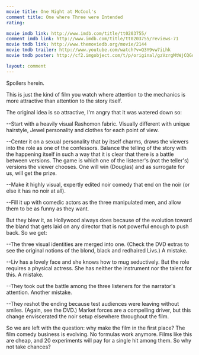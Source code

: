 ```yaml
---
movie title: One Night at McCool's
comment title: One where Three were Intended
rating: 

movie imdb link: http://www.imdb.com/title/tt0203755/
comment imdb link: http://www.imdb.com/title/tt0203755/reviews-71
movie tmdb link: http://www.themoviedb.org/movie/2144
movie tmdb trailer: http://www.youtube.com/watch?v=Q3Y9vw7iLhk
movie tmdb poster: http://cf2.imgobject.com/t/p/original/gzVzrgMtWjCQGqf4gkNVGVTlC4T.jpg

layout: comment
---
```


Spoilers herein.

This is just the kind of film you watch where attention to the mechanics is more attractive than attention to the story itself.

The original idea is so attractive, I'm angry that it was watered down so:

--Start with a heavily visual Rashomon fabric. Visually different with unique hairstyle, Jewel personality and clothes for each point of view.

--Center it on a sexual personality that by itself charms, draws the viewers into the role as one of the confessors. Balance the telling of the story with the happening itself in such a way that it is clear that there is a battle between versions. The game is which one of the listener's (not the teller's) versions the viewer chooses. One will win (Douglas) and as surrogate for us, will get the prize.

--Make it highly visual, expertly edited noir comedy that end on the noir (or else it has no noir at all).

--Fill it up with comedic actors as the three manipulated men, and allow them to be as funny as they want.

But they blew it, as Hollywood always does because of the evolution toward the bland that gets laid on any director that is not powerful enough to push back. So we get:

--The three visual identities are merged into one. (Check the DVD extras to see the original notions of the blond, black and redhaired Livs.) A mistake.

--Liv has a lovely face and she knows how to mug seductively. But the role requires a physical actress. She has neither the instrument nor the talent for this. A mistake.

--They took out the battle among the three listeners for the narrator's attention. Another mistake.

--They reshot the ending because test audiences were leaving without smiles. (Again, see the DVD.) Market forces are a compelling driver, but this change enviscerated the noir setup elsewhere throughout the film.

So we are left with the question: why make the film in the first place? The film comedy business is evolving. No formulas work anymore. Films like this are cheap, and 20 experiments will pay for a single hit among them. So why not take chances?